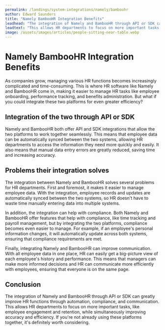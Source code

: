 ```yaml
---
permalink: /landings/system-integrations/namely/bamboohr
author: Edward Saunders
title: "Namely BambooHR Integration Benefits"
leadhead: "The integration of Namely and BambooHR through API or SDK can greatly improve HR functions through automation, compliance, and communication"
leadtext: "This allows HR departments to focus on more important tasks, like employee engagement and retention, while simultaneously improving accuracy and efficiency. If you're not already using these platforms together, it's definitely worth considering."
image: /assets/images/articles/people-sitting-near-table.webp
---
```

<div class="arttext">    <h1>Namely BambooHR Integration Benefits</h1>
    <p>As companies grow, managing various HR functions becomes increasingly complicated and time-consuming. This is where HR software like Namely and BambooHR come in, making it easier to manage HR tasks like employee onboarding, performance tracking, and benefits administration. But what if you could integrate these two platforms for even greater efficiency?</p>
    <h2>Integration of the two through API or SDK</h2>
    <p>Namely and BambooHR both offer API and SDK integrations that allow the two platforms to work together seamlessly. This means that employee data can be automatically synced between the two systems, allowing HR departments to access the information they need more quickly and easily. It also means that manual data entry errors are greatly reduced, saving time and increasing accuracy.</p>
    <h2>Problems their integration solves</h2>
    <p>The integration between Namely and BambooHR solves several problems for HR departments. First and foremost, it makes it easier to manage employee data. With the integration, employee records and updates are automatically synced between the two systems, so HR doesn't have to waste time manually entering data into multiple systems.</p>
    <p>In addition, the integration can help with compliance. Both Namely and BambooHR offer features that help with compliance, like time tracking and payroll management, but by integrating the two platforms, compliance becomes even easier to manage. For example, if an employee's personal information changes, it will automatically update across both systems, ensuring that compliance requirements are met.</p>
    <p>Finally, integrating Namely and BambooHR can improve communication. With all employee data in one place, HR can easily get a big-picture view of each employee's history and performance. This means that managers can make more informed decisions and HR can communicate more efficiently with employees, ensuring that everyone is on the same page.</p>
    <h2>Conclusion</h2>
    <p>The integration of Namely and BambooHR through API or SDK can greatly improve HR functions through automation, compliance, and communication. This allows HR departments to focus on more important tasks, like employee engagement and retention, while simultaneously improving accuracy and efficiency. If you're not already using these platforms together, it's definitely worth considering.</p>
</div>